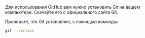 Для использования GitHub вам нужно установить Git на вашем компьютере. Скачайте его с официального сайта Git.

Проверьте, что Git установлен, с помощью команды:
```bash
git --version
```
